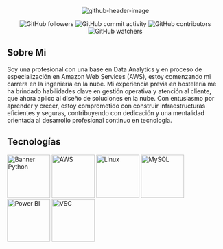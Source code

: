 <div align="center">

  ![github-header-image](https://github.com/user-attachments/assets/5b3b6c36-33c7-4be2-aa48-163c77a297ce)

  ![GitHub followers](https://img.shields.io/github/followers/Scarlat2902)
  ![GitHub commit activity](https://img.shields.io/github/commit-activity/m/Scarlat2902/Scarlat2902)
  ![GitHub contributors](https://img.shields.io/github/contributors/Scarlat2902/Scarlat2902)
  ![GitHub watchers](https://img.shields.io/github/watchers/Scarlat2902/Scarlat2902)
</div>

## Sobre Mi

<p>
Soy una profesional con una base en
Data Analytics y en proceso de
especialización en Amazon Web Services
(AWS), estoy comenzando mi carrera en
la ingeniería en la nube. Mi experiencia
previa en hostelería me ha brindado
habilidades clave en gestión operativa y
atención al cliente, que ahora aplico al
diseño de soluciones en la nube. Con
entusiasmo por aprender y crecer, estoy
comprometido con construir
infraestructuras eficientes y seguras,
contribuyendo con dedicación y una
mentalidad orientada al desarrollo
profesional continuo en tecnología.
  
</p>

## Tecnologías

 <img width="100" alt="Banner Python" src="https://img.shields.io/badge/Python-3776AB?style=for-the-badge&logo=python&logoColor=white">
 <img width="100" alt="AWS" src="https://img.shields.io/badge/AWS-232F3E?style=for-the-badge&logo=amazonaws&logoColor=white">
 <img width="100" alt="Linux" src="https://img.shields.io/badge/Linux-FCC624?style=for-the-badge&logo=linux&logoColor=white">
 <img width="100" alt="MySQL" src="https://img.shields.io/badge/MySQL-4479A1?style=for-the-badge&logo=mysql&logoColor=white">
 <img width="100" alt="Power BI" src="https://img.shields.io/badge/Power_BI-F2C811?style=for-the-badge&logo=powerbi&logoColor=white">
 <img width="100" alt="VSC" src="https://img.shields.io/badge/Visual_Studio_Code-007ACC?style=for-the-badge&logo=visualstudiocode&logoColor=white">


<!--
**Scarlat2902/Scarlat2902** is a ✨ _special_ ✨ repository because its `README.md` (this file) appears on your GitHub profile.

Here are some ideas to get you started:

- 🔭 I’m currently working on ...
- 🌱 I’m currently learning ...
- 👯 I’m looking to collaborate on ...
- 🤔 I’m looking for help with ...
- 💬 Ask me about ...
- 📫 How to reach me: ...
- 😄 Pronouns: ...
- ⚡ Fun fact: ...
-->
